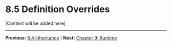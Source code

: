 # 8.5 Definition Overrides

[Content will be added here]

---

**Previous:** [8.4 Inheritance](./8.4-inheritance.md) | **Next:** [Chapter 9: Runtime](../09-runtime/index.md)
